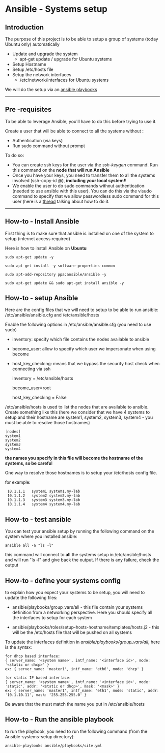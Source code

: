 # Ansible - Systems setup

## Introduction

The purpose of this project is to be able to setup a group of systems (today Ubuntu only) automatically

  * Update and upgrade the system 
  	- apt-get update / upgrade for Ubuntu systems
  * Setup Hostname
  * Setup /etc/hosts file
  * Setup the network interfaces
    - /etc/network/interfaces for Ubuntu systems

We will do the setup via an [ansible playbooks](http://docs.ansible.com/ansible/playbooks.html)

<hr>

## Pre -requisites

To be able to leverage Ansible, you'll have to do this before trying to use it. 

Create a user that will be able to connect to all the systems without : 
 * Authentication (via keys)
 * Run sudo command without prompt

To do so:

 * You can create ssh keys for the user via the *ssh-keygen* command. Run this command on the **node that will run Ansible**
 * Once you have your keys, you need to transfer them to all the systems involved (ssh-copy-id <user>@<IP>), **including your local system!!**
 * We enable the user to do sudo commands without authentication (needed to use ansible with this user). You can do this via the visudo command to specify that we allow passwordless sudo command for this user (here is a [thread](http://askubuntu.com/questions/504652/adding-nopasswd-in-etc-sudoers-doesnt-work/504666/) talking about how to do it.

<hr>

## How-to - Install Ansible

First thing is to make sure that ansible is installed on one of the system to setup (internet access required)

Here is how to install Ansible on **Ubuntu**

    sudo apt-get update -y

	sudo apt-get install -y software-properties-common
	
	sudo apt-add-repository ppa:ansible/ansible -y
	
	sudo apt-get update && sudo apt-get install ansible -y


## How-to - setup Ansible

Here are the config files that we will need to setup to be able to run ansible: /etc/ansible/ansible.cfg and /etc/ansible/hosts

Enable the following options in /etc/ansible/ansible.cfg (you need to use sudo)

 * inventory: specify which file contains the nodes available to ansible
 * become_user: allow to specify which user we impersonate when using become
 * host_key_checking: means that we bypass the security host check when connecting via ssh 


    inventory      = /etc/ansible/hosts

    become_user=root

    host_key_checking = False


/etc/ansible/hosts is used to list the nodes that are available to ansible. Create something like this (here we consider that we have 4 systems to setup and their hostname are system1, system2, system3, system4 - you must be able to resolve those hostnames) 

    [nodes]
    system1
    system2
    system3
    system4

**the names you specify in this file will become the hostname of the systems, so be careful**

One way to resolve those hostnames is to setup your /etc/hosts config file. 

for example: 

     10.1.1.1	system1	system1.my-lab
     10.1.1.2	system2	system2.my-lab
     10.1.1.3	system3	system3.my-lab
     10.1.1.4	system4	system4.my-lab

## How-to - test ansible

You can test your ansible setup by running the following command on the system where you installed ansible: 

    ansible all -a "ls -l"

this command will connect to **all** the systems setup in /etc/ansible/hosts and will run "ls -l" and give back the output. If there is any failure, check the output

## How-to - define your systems config

to explain how you expect your systems to be setup, you will need to update the following files: 

 * ansible/playbooks/group_vars/all - this file contain your systems definition from a networking perspective. Here you should specify all the interfaces to setup for each system

 * ansible/playbooks/roles/setup-hosts-hostname/templates/hosts.j2 - this will be the /etc/hosts file that will be pushed on all systems


To update the interfaces definition in *ansible/playbooks/group_vars/all*, here is the syntax: 

    for dhcp based interface: 
    { server_name: '<system name>', intf_name: '<interface id>', mode: '<static or dhcp>' }
    ex: { server_name: 'master1', intf_name: 'eth0', mode: 'dhcp' }
    
    for static IP based interface:
    { server_name: '<system name>', intf_name: '<interface id>', mode: 'static', addr: '<static or dhcp>', mask: '<mask>' }
    ex: { server_name: 'master1', intf_name: 'eth1', mode: 'static', addr: '10.1.10.11', mask: '255.255.255.0' }


Be aware that the *<system name>* must match the name you put in /etc/ansible/hosts

## How-to - Run the ansible playbook 

to run the playbook, you need to run the following command (from the Ansible-systems-setup directory):

    ansible-playbooks ansible/playbooks/site.yml









